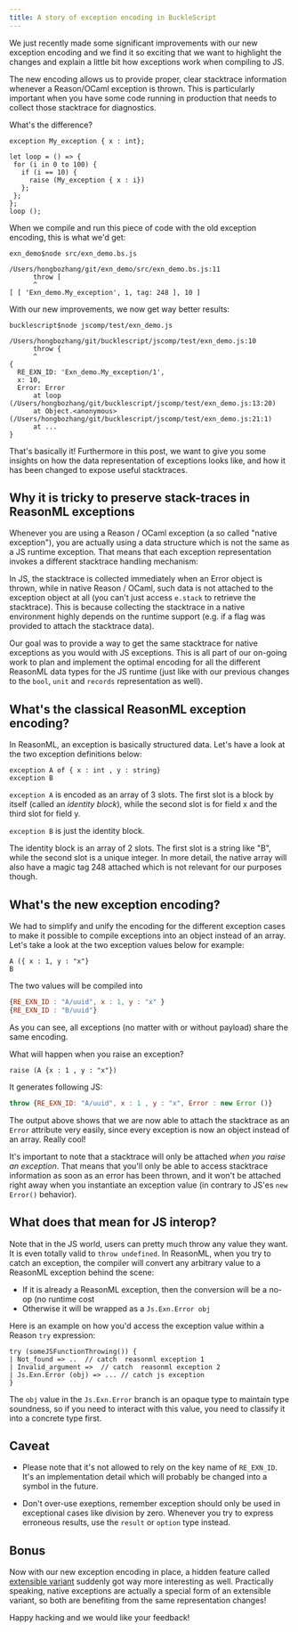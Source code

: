 ```yaml
---
title: A story of exception encoding in BuckleScript
---
```


We just recently made some significant improvements with our new exception encoding and we find it so exciting that we want to highlight the changes and explain a little bit how exceptions work when compiling to JS.

The new encoding allows us to provide proper, clear stacktrace information whenever a Reason/OCaml exception is thrown. This is particularly important when you have some code running in production that needs to collect those stacktrace for diagnostics.

What's the difference? 

```reasonml
exception My_exception { x : int};

let loop = () => {
 for (i in 0 to 100) {
   if (i == 10) {
     raise (My_exception { x : i})
   };
 };
};
loop ();
```

When we compile and run this piece of code with the old exception encoding, this is what we'd get:

```
exn_demo$node src/exn_demo.bs.js 

/Users/hongbozhang/git/exn_demo/src/exn_demo.bs.js:11
      throw [
      ^
[ [ 'Exn_demo.My_exception', 1, tag: 248 ], 10 ]
```

With our new improvements, we now get way better results:

```
bucklescript$node jscomp/test/exn_demo.js

/Users/hongbozhang/git/bucklescript/jscomp/test/exn_demo.js:10
      throw {
      ^
{
  RE_EXN_ID: 'Exn_demo.My_exception/1',
  x: 10,
  Error: Error
      at loop (/Users/hongbozhang/git/bucklescript/jscomp/test/exn_demo.js:13:20)
      at Object.<anonymous> (/Users/hongbozhang/git/bucklescript/jscomp/test/exn_demo.js:21:1)
      at ...
}
```

That's basically it! Furthermore in this post, we want to give you some insights on how the data representation of exceptions looks like, and how it has been changed to expose useful stacktraces.

## Why it is tricky to preserve stack-traces in ReasonML exceptions

Whenever you are using a Reason / OCaml exception (a so called "native exception"), you are actually using a data structure which is not the same as a JS runtime exception. That means that each exception representation invokes a different stacktrace handling mechanism:

In JS, the stacktrace is collected immediately when an Error object is thrown, while in native Reason / OCaml, such data is not attached to the exception object at all (you can't just access `e.stack` to retrieve the stacktrace). This is because collecting the stacktrace in a native environment highly depends on the runtime support (e.g. if a flag was provided to attach the stacktrace data).

Our goal was to provide a way to get the same stacktrace for native exceptions as you would with JS exceptions. This is all part of our on-going work to plan and implement the optimal encoding for all the different ReasonML data types for the JS runtime (just like with our previous changes to the `bool`, `unit` and `records` representation as well).

## What's the classical ReasonML exception encoding?

In ReasonML, an exception is basically structured data. Let's have a look at the two exception definitions below:

```reasonml
exception A of { x : int , y : string}
exception B
```

`exception A` is encoded as an array of 3 slots. The first slot is a block by itself (called an *identity block*), while the second slot is for field x and the third slot for field y.

`exception B` is just the identity block.

The identity block is an array of 2 slots. The first slot is a string like "B", while the second slot is a unique integer. 
In more detail, the native array will also have a magic tag 248 attached which is not relevant for our purposes though.

## What's the new exception encoding?

We had to simplify and unify the encoding for the different exception cases to make it possible to compile exceptions into an object instead of an array. Let's take a look at the two exception values below for example:

```reasonml
A ({ x : 1, y : "x"}
B
```

The two values will be compiled into

```js
{RE_EXN_ID : "A/uuid", x : 1, y : "x" }
{RE_EXN_ID : "B/uuid"}
```
As you can see, all exceptions (no matter with or without payload) share the same encoding.

What will happen when you raise an exception?

```reasonml
raise (A {x : 1 , y : "x"})
````

It generates following JS:

```js
throw {RE_EXN_ID: "A/uuid", x : 1 , y : "x", Error : new Error ()}
```

The output above shows that we are now able to attach the stacktrace as an `Error` attribute very easily, since every exception is now an object instead of an array. Really cool!

It's important to note that a stacktrace will only be attached *when you raise an exception*. That means that you'll only be able to access stacktrace information as soon as an error has been thrown, and it won't be attached right away when you instantiate an exception value (in contrary to JS'es `new Error()` behavior).

## What does that mean for JS interop?

Note that in the JS world, users can pretty much throw any value they want. It is even totally valid to `throw undefined`. In ReasonML, when you try to catch an exception, the compiler will convert any arbitrary value to a ReasonML exception behind the scene:

- If it is already a ReasonML exception, then the conversion will be a no-op (no runtime cost
- Otherwise it will be wrapped as a `Js.Exn.Error obj`

Here is an example on how you'd access the exception value within a Reason `try` expression:

```reasonml
try (someJSFunctionThrowing()) {
| Not_found => ..  // catch  reasonml exception 1 
| Invalid_argument =>  // catch  reasonml exception 2
| Js.Exn.Error (obj) => ... // catch js exception
}
```

The `obj` value in the `Js.Exn.Error` branch is an opaque type to maintain type soundness, so if you need to interact with this value, you need to classify it into a concrete type first.

## Caveat

- Please note that it's not allowed to rely on the key name of `RE_EXN_ID`. It's an implementation detail which will probably be changed into a symbol in the future.

- Don't over-use exeptions, remember exception should only be used in exceptional cases like division by zero. Whenever you  try to express erroneous results, use the `result` or `option` type instead.

## Bonus

Now with our new exception encoding in place, a hidden feature called [extensible variant](https://caml.inria.fr/pub/docs/manual-ocaml/extensiblevariants.html) suddenly got way more interesting as well. Practically speaking, native exceptions are actually a special form of an extensible variant, so both are benefiting from the same representation changes!
 

Happy hacking and we would like your feedback!
